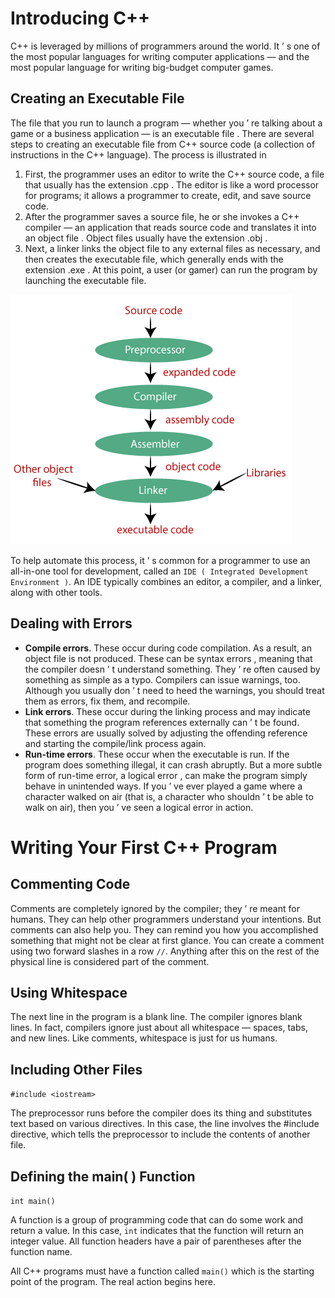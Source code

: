 # Introducing C++
C++ is leveraged by millions of programmers around the world. It ’ s one of the most popular languages for writing computer applications — and the most popular language for writing big-budget computer games.

## Creating an Executable File

The file that you run to launch a program — whether you ’ re talking about a game or a business application — is an executable file . There are several steps to creating an executable file from C++ source code (a collection of instructions in the C++ language). The process is illustrated in

1. First, the programmer uses an editor to write the C++ source code, a file that usually has the extension .cpp . The editor is like a word processor for programs; it allows a programmer to create, edit, and save source code. 
2. After the programmer saves a source file, he or she invokes a C++ compiler — an application that reads source code and translates it into an object file . Object files usually have the extension .obj . 
3. Next, a linker links the object file to any external files as necessary, and then creates the executable file, which generally ends with the extension .exe . At this point, a user (or gamer) can run the program by launching the executable file.

![](assets/compilation-process-in-c2.png)

To help automate this process, it ’ s common for a programmer to use an all-in-one tool for development, called an `IDE ( Integrated Development Environment )`. An IDE typically combines an editor, a compiler, and a linker, along with other tools.

## Dealing with Errors
- **Compile errors**. These occur during code compilation. As a result, an object file is not produced. These can be syntax errors , meaning that the compiler doesn ’ t understand something. They ’ re often caused by something as simple as a typo. Compilers can issue warnings, too. Although you usually don ’ t need to heed the warnings, you should treat them as errors, fix them, and recompile.
- **Link errors**. These occur during the linking process and may indicate that something the program references externally can ’ t be found. These errors are usually solved by adjusting the offending reference and starting the compile/link process again. 
- **Run-time errors**. These occur when the executable is run. If the program does something illegal, it can crash abruptly. But a more subtle form of run-time error, a logical error , can make the program simply behave in unintended ways. If you ’ ve ever played a game where a character walked on air (that is, a character who shouldn ’ t be able to walk on air), then you ’ ve seen a logical error in action.

# Writing Your First C++ Program

## Commenting Code
Comments are completely ignored by the compiler; they ’ re meant for humans. They can help other programmers understand your intentions. But comments can also help you. They can remind you how you accomplished something that might not be clear at first glance.
You can create a comment using two forward slashes in a row ` // `. Anything after this on the rest of the physical line is considered part of the comment.

## Using Whitespace 
The next line in the program is a blank line. The compiler ignores blank lines. In fact, compilers ignore just about all whitespace — spaces, tabs, and new lines. Like comments, whitespace is just for us humans.

## Including Other Files

`#include <iostream>` 

The preprocessor runs before the compiler does its thing and substitutes text based on various directives. In this case, the line involves the #include directive, which tells the preprocessor to include the contents of another file.

## Defining the main( ) Function

`int main()` 

A function is a group of programming code that can do some work and return a value. In this case, `int` indicates that the function will return an integer value. All function headers have a pair of parentheses after the function name. 

All C++ programs must have a function called `main()` which is the starting point of the program. The real action begins here. 